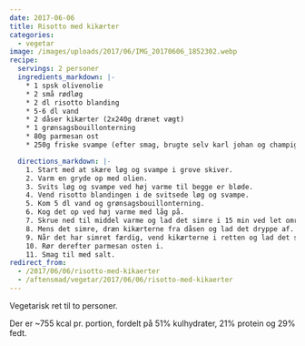 ```yaml
---
date: 2017-06-06
title: Risotto med kikærter
categories:
  - vegetar
image: /images/uploads/2017/06/IMG_20170606_1852302.webp
recipe:
  servings: 2 personer
  ingredients_markdown: |-
    * 1 spsk olivenolie
    * 2 små rødløg
    * 2 dl risotto blanding
    * 5-6 dl vand
    * 2 dåser kikærter (2x240g drænet vægt)
    * 1 grønsagsbouillonterning
    * 80g parmesan ost
    * 250g friske svampe (efter smag, brugte selv karl johan og champignon)

  directions_markdown: |-
    1. Start med at skære løg og svampe i grove skiver.
    2. Varm en gryde op med olien.
    3. Svits løg og svampe ved høj varme til begge er bløde.
    4. Vend risotto blandingen i de svitsede løg og svampe.
    5. Kom 5 dl vand og grønsagsbouillonterning.
    6. Kog det op ved høj varme med låg på.
    7. Skrue ned til middel varme og lad det simre i 15 min ved let omrøring. Hvis der er brug for det, kom mere vand i.
    8. Mens det simre, dræn kikærterne fra dåsen og lad det dryppe af.
    9. Når det har simret færdig, vend kikærterne i retten og lad det simre videre uden låg i 5 min.
    10. Rør derefter parmesan osten i.
    11. Smag til med salt.
redirect_from:
  - /2017/06/06/risotto-med-kikaerter
  - /aftensmad/vegetar/2017/06/06/risotto-med-kikaerter
---
```


Vegetarisk ret til to personer.

Der er ~755 kcal pr. portion, fordelt på 51% kulhydrater, 21% protein og 29% fedt.
